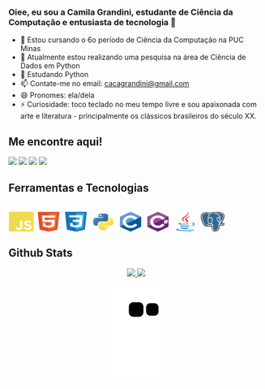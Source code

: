 ### Oiee, eu sou a Camila Grandini, estudante de Ciência da Computação e entusiasta de tecnologia 👋

- 📖 Estou cursando o 6o período de Ciência da Computação na PUC Minas
- 🔭 Atualmente estou realizando uma pesquisa na área de Ciência de Dados em Python
- 🌱 Estudando Python
- 📫 Contate-me no email: cacagrandini@gmail.com
- 😄 Pronomes: ela/dela
- ⚡ Curiosidade: toco teclado no meu tempo livre e sou apaixonada com arte e literatura - principalmente os clássicos brasileiros do século XX.

<h2>Me encontre aqui!</h2>
<div> 
  <a href="https://instagram.com/caca_lacerda" target="_blank"><img src="https://img.shields.io/badge/-Instagram-%23E4405F?style=for-the-badge&logo=instagram&logoColor=white" target="_blank"></a>
 <a href="https://discord.com/channels/cams#2721
" target="_blank"><img src="https://img.shields.io/badge/Discord-7289DA?style=for-the-badge&logo=discord&logoColor=white" target="_blank"></a> 
  <a href = "mailto:cacagrandini@gmail.com"><img src="https://img.shields.io/badge/-Gmail-%23333?style=for-the-badge&logo=gmail&logoColor=white" target="_blank"></a>
  <a href="https://www.linkedin.com/in/camilagrandini/" target="_blank"><img src="https://img.shields.io/badge/-LinkedIn-%230077B5?style=for-the-badge&logo=linkedin&logoColor=white" target="_blank"></a> 
</div>

<h2>Ferramentas e Tecnologias</h2>
<div style="display: inline_block;"><br>
  <img align="center" alt="Camila-Js" height="40" width="50" src="https://raw.githubusercontent.com/devicons/devicon/master/icons/javascript/javascript-plain.svg">
  <img align="center" alt="Camila-HTML" height="40" width="50" src="https://raw.githubusercontent.com/devicons/devicon/master/icons/html5/html5-original.svg">
  <img align="center" alt="Camila-CSS" height="40" width="50" src="https://raw.githubusercontent.com/devicons/devicon/master/icons/css3/css3-original.svg">
  <img align="center" alt="Camila-Python" height="40" width="50" src="https://raw.githubusercontent.com/devicons/devicon/master/icons/python/python-original.svg">
  <img align="center" alt="Camila-C" height="40" width="50" src="https://raw.githubusercontent.com/devicons/devicon/master/icons/c/c-original.svg">
  <img align="center" alt="Camila-C#" height="40" width="50" src="https://github.com/devicons/devicon/blob/master/icons/csharp/csharp-original.svg">
  <img align="center" alt="Camila-Java" height="40" width="50" src="https://raw.githubusercontent.com/devicons/devicon/master/icons/java/java-original.svg">
  <img align="center" alt="Camila-PostgreSQL" height="40" width="50" src="https://raw.githubusercontent.com/devicons/devicon/master/icons/postgresql/postgresql-original.svg">
</div>

<h2>Github Stats</h2>
<div align="center">
  <a href="https://github.com/camilagrandinii">
  <img height="180em" src="https://github-readme-stats.vercel.app/api?username=camilagrandinii&show_icons=true&theme=dracula&include_all_commits=true&count_private=true"/>
  <img height="180em" src="https://github-readme-stats.vercel.app/api/top-langs/?username=camilagrandinii&layout=compact&langs_count=7&theme=dracula"/>

  ![Snake animation](https://github.com/rafaballerini/rafaballerini/blob/output/github-contribution-grid-snake.svg)
</div>
